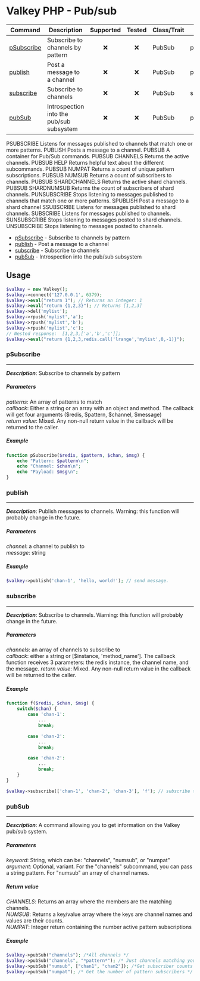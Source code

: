 # Valkey PHP - Pub/sub

|Command                    |Description                                |Supported  |Tested     |Class/Trait    |Method     |
|---                        |---                                        |:-:        |:-:        |---            |---        |
|[pSubscribe](#pSubscribe)  |Subscribe to channels by pattern           |:x:        |:x:        |PubSub         |pSubscribe |
|[publish](#publish)        |Post a message to a channel                |:x:        |:x:        |PubSub         |publish    |
|[subscribe](#subscribe)    |Subscribe to channels                      |:x:        |:x:        |PubSub         |subscribe  |
|[pubSub](#pubSub)          |Introspection into the pub/sub subsystem   |:x:        |:x:        |PubSub         |pubSub     |

PSUBSCRIBE Listens for messages published to channels that match one or more patterns.
PUBLISH Posts a message to a channel.
PUBSUB A container for Pub/Sub commands.
PUBSUB CHANNELS Returns the active channels.
PUBSUB HELP Returns helpful text about the different subcommands.
PUBSUB NUMPAT Returns a count of unique pattern subscriptions.
PUBSUB NUMSUB Returns a count of subscribers to channels.
PUBSUB SHARDCHANNELS Returns the active shard channels.
PUBSUB SHARDNUMSUB Returns the count of subscribers of shard channels.
PUNSUBSCRIBE Stops listening to messages published to channels that match one or more patterns.
SPUBLISH Post a message to a shard channel
SSUBSCRIBE Listens for messages published to shard channels.
SUBSCRIBE Listens for messages published to channels.
SUNSUBSCRIBE Stops listening to messages posted to shard channels.
UNSUBSCRIBE Stops listening to messages posted to channels.

* [pSubscribe](#psubscribe) - Subscribe to channels by pattern
* [publish](#publish) - Post a message to a channel
* [subscribe](#subscribe) - Subscribe to channels
* [pubSub](#pubsub) - Introspection into the pub/sub subsystem

## Usage

```php
$valkey = new Valkey();
$valkey->connect('127.0.0.1', 6379);
$valkey->eval("return 1"); // Returns an integer: 1
$valkey->eval("return {1,2,3}"); // Returns [1,2,3]
$valkey->del('mylist');
$valkey->rpush('mylist','a');
$valkey->rpush('mylist','b');
$valkey->rpush('mylist','c');
// Nested response:  [1,2,3,['a','b','c']];
$valkey->eval("return {1,2,3,redis.call('lrange','mylist',0,-1)}");
```

### pSubscribe
-----
_**Description**_: Subscribe to channels by pattern

##### *Parameters*
*patterns*: An array of patterns to match  
*callback*: Either a string or an array with an object and method.  The callback will get four arguments ($redis, $pattern, $channel, $message)  
*return value*: Mixed.  Any non-null return value in the callback will be returned to the caller.  
##### *Example*

```php
function pSubscribe($redis, $pattern, $chan, $msg) {
    echo "Pattern: $pattern\n";
    echo "Channel: $chan\n";
    echo "Payload: $msg\n";
}
```

### publish
-----
_**Description**_: Publish messages to channels. Warning: this function will probably change in the future.

##### *Parameters*
*channel*: a channel to publish to  
*message*: string

##### *Example*

```php
$valkey->publish('chan-1', 'hello, world!'); // send message.
```

### subscribe
-----
_**Description**_: Subscribe to channels. Warning: this function will probably change in the future.

##### *Parameters*
*channels*: an array of channels to subscribe to  
*callback*: either a string or [$instance, 'method_name']. The callback function receives 3 parameters: the redis instance, the channel name, and the message.
*return value*:  Mixed.  Any non-null return value in the callback will be returned to the caller.
##### *Example*

```php
function f($redis, $chan, $msg) {
    switch($chan) {
        case 'chan-1':
            ...
            break;

        case 'chan-2':
            ...
            break;

        case 'chan-2':
            ...
            break;
    }
}

$valkey->subscribe(['chan-1', 'chan-2', 'chan-3'], 'f'); // subscribe to 3 chans
```

### pubSub
-----
_**Description**_: A command allowing you to get information on the Valkey pub/sub system.

##### *Parameters*
*keyword*: String, which can be: "channels", "numsub", or "numpat"  
*argument*:  Optional, variant.  For the "channels" subcommand, you can pass a string pattern.  For "numsub" an array of channel names.

##### *Return value*
*CHANNELS*: Returns an array where the members are the matching channels.  
*NUMSUB*:  Returns a key/value array where the keys are channel names and values are their counts.  
*NUMPAT*:  Integer return containing the number active pattern subscriptions

##### *Example*

```php
$valkey->pubSub("channels"); /*All channels */
$valkey->pubSub("channels", "*pattern*"); /* Just channels matching your pattern */
$valkey->pubSub("numsub", ["chan1", "chan2"]); /*Get subscriber counts for 'chan1' and 'chan2'*/
$valkey->pubSub("numpat"); /* Get the number of pattern subscribers */
```
